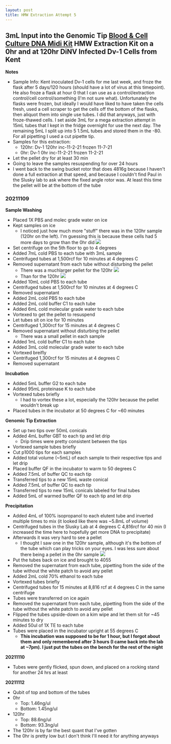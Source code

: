 ```yaml
---
layout: post
title: HMW Extraction Attempt 5
---
```


## 3mL Input into the Genomic Tip [Blood & Cell Culture DNA Midi Kit](https://www.qiagen.com/sg/shop/pcr/blood-and-cell-culture-dna-midi-kit/) HMW Extraction Kit on a 0hr and at 120hr DiNV Infected Dv-1 Cells from Kent


**Notes**
- Sample Info: Kent inoculated Dv-1 cells for me last week, and froze the flask after 5 days/120 hours (should have a lot of virus at this timepoint). He also froze a flask at hour 0 that I can use as a control/extraction control/cell control/something (I'm not sure what). Unfortunately the flasks were frozen, but ideally I would have liked to have taken the cells fresh, used a cell scraper to get the cells off the bottom of the flasks, then aliquot them into single use tubes. I did that anyways, just with froze-thawed cells. I set aside 3mL for a mega extraction attempt in 15mL tubes that I kept in the fridge overnight for use the next day. The remaining 5mL I split up into 5 1.5mL tubes and stored them in the -80. For all pipetting I used a cut pipette tip.
- Samples for this extraction:
  - 120hr: Dv-1 120hr inc-11-2-21 frozen 11-7-21
  - 0hr: Dv-1 0hr inc-11-2-21 frozen 11-2-21
- Let the pellet dry for at least 30 min
- Going to leave the samples resuspending for over 24 hours
- I went back to the swing bucket rotor that does 4816g because I haven't done a full extraction at that speed, and because I couldn't find Paul in the Slusky lab to ask where the fixed angle rotor was. At least this time the pellet will be at the bottom of the tube


### 20211109

**Sample Washing**

- Placed 1X PBS and molec grade water on ice
- Kept samples on ice
  - I noticed just how much more "stuff" there was in the 120hr sample (120hr on the left). I'm guessing this is because these cells had 5 more days to grow than the 0hr did
  ![](https://raw.githubusercontent.com/meschedl/Unckless-Lab-Notebook-Maggie/master/images/20211109-hmw-1.jpeg)
- Set centrifuge on the 5th floor to go to 4 degrees
- Added 7mL cold PBS to each tube with 3mL sample
- Centrifuged tubes at 1,500rcf for 10 minutes at 4 degrees C
- Removed supernatant from each tube without disturbing the pellet
  - There was a muchlarger pellet for the 120hr
  ![](https://raw.githubusercontent.com/meschedl/Unckless-Lab-Notebook-Maggie/master/images/20211109-hmw-2.jpeg)
  - Than for the 120hr
  ![](https://raw.githubusercontent.com/meschedl/Unckless-Lab-Notebook-Maggie/master/images/20211109-hmw-3.jpeg)
- Added 10mL cold PBS to each tube
- Centrifuged tubes at 1,500rcf for 10 minutes at 4 degrees C
- Removed supernatant
- Added 2mL cold PBS to each tube
- Added 2mL cold buffer C1 to each tube
- Added 6mL cold molecular grade water to each tube
- Vortexed to get the pellet to resuspend
- Let tubes sit on ice for 10 minutes
- Centrifuged 1,300rcf for 15 minutes at 4 degrees C
- Removed supernatant without disturbing the pellet
  - There was a small pellet in each sample
- Added 1mL cold buffer C1 to each tube
- Added 3mL cold molecular grade water to each tube
- Vortexed breifly
- Centrifuged 1,300rcf for 15 minutes at 4 degrees C
- Removed supernatant

**Incubation**
- Added 5mL buffer G2 to each tube
- Added 95mL proteinase K to each tube
- Vortexed tubes briefly
  - I had to vortex these a lot, especially the 120hr because the pellet wouldn't break up
- Placed tubes in the incubator at 50 degrees C for ~60 minutes

**Genomic Tip Extraction**
- Set up two tips over 50mL conicals
- Added 4mL buffer GBT to each tip and let drip
  - Drip times were pretty consistent between the tips
- Vortexed sample tubes briefly
- Cut p1000 tips for each samples
- Added total volume (~5mL) of each sample to their respective tips and let drip
- Placed buffer QF in the incubator to warm to 50 degrees C
- Added 7.5mL of buffer QC to each tip
- Transferred tips to a new 15mL waste conical
- Added 7.5mL of buffer QC to each tip
- Transferred tips to new 15mL conicals labeled for final tubes
- Added 5mL of warmed buffer QF to each tip and let drip

**Precipitation**
- Added 4mL of 100% isopropanol to each elutent tube and inverted multiple times to mix (it looked like there was ~5.8mL of volume)
- Centrifuged tubes in the Slusky Lab at 4 degrees C 4,816rcf for 40 min (I increased the time here to hopefully get more DNA to precipitate)
- Afterwards it was very hard to see a pellet
  - I thought I saw one in the 120hr sample, although it's the bottom of the tube which can play tricks on your eyes. I was less sure about there being a pellet in the 0hr sample
![](https://raw.githubusercontent.com/meschedl/Unckless-Lab-Notebook-Maggie/master/images/20211109-hmw-4.jpeg)
- Put the tubes back on ice and brought to 4055
- Removed the supernatant from each tube, pipetting from the side of the tube without the white patch to avoid any pellet
- Added 2mL cold 70% ethanol to each tube
- Vortexed tubes briefly
- Centrifuged tubes for 15 minutes at 8,816 rcf at 4 degrees C in the same centrifuge
- Tubes were transferred on ice again
- Removed the supernatant from each tube, pipetting from the side of the tube without the white patch to avoid any pellet
- Flipped the tubes upside-down on a kim wipe and let them sit for ~45 minutes to dry
- Added 50ul of 1X TE to each tube
- Tubes were placed in the incubator upright at 55 degrees C
  - **This incubation was supposed to be for 1 hour, but I forgot about them and only remembered after 3 hours (I came back into the lab at ~7pm). I just put the tubes on the bench for the rest of the night**

**20211110**

- Tubes were gently flicked, spun down, and placed on a rocking stand for another 24 hrs at least

**20211112**
- Qubit of top and bottom of the tubes
- 0hr
  - Top: 1.46ng/ul
  - Bottom: 1.45ng/ul
- 120hr
  - Top: 88.6ng/ul
  - Bottom: 93.3ng/ul
- The 120hr is by far the best quant that I've gotten
- The 0hr is pretty low but I don't think I'll need it for anything anyways
